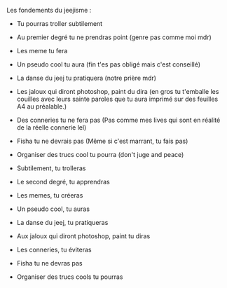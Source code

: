 Les fondements du jeejisme : 

- Tu pourras troller subtilement
- Au premier degré tu ne prendras point (genre pas comme moi mdr) 
- Les meme tu fera 
- Un pseudo cool tu aura (fin t'es pas obligé mais c'est conseillé)
- La danse du jeej tu pratiquera (notre prière mdr)
- Les jaloux qui diront photoshop, paint du dira (en gros tu t'emballe les couilles avec leurs sainte paroles que tu aura imprimé sur des feuilles A4 au préalable.)
- Des conneries tu ne fera pas (Pas comme mes lives qui sont en réalité de la réelle connerie lel)
- Fisha tu ne devrais pas (Même si c'est marrant, tu fais pas)
- Organiser des trucs cool tu pourra (don't juge and peace)

- Subtilement, tu trolleras
- Le second degré, tu apprendras
- Les memes, tu créeras
- Un pseudo cool, tu auras
- La danse du jeej, tu pratiqueras
- Aux jaloux qui diront photoshop, paint tu diras
- Les conneries, tu éviteras
- Fisha tu ne devras pas
- Organiser des trucs cools tu pourras
